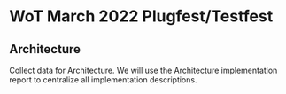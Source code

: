 # WoT March 2022 Plugfest/Testfest
## Architecture
Collect data for Architecture.
We will use the Architecture implementation report to centralize all
implementation descriptions.

